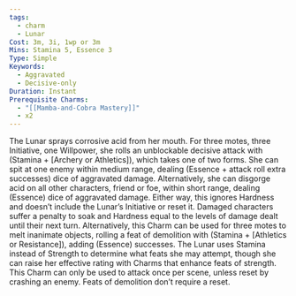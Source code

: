 ```yaml
---
tags:
  - charm
  - Lunar
Cost: 3m, 3i, 1wp or 3m
Mins: Stamina 5, Essence 3
Type: Simple
Keywords:
  - Aggravated
  - Decisive-only
Duration: Instant
Prerequisite Charms:
  - "[[Mamba-and-Cobra Mastery]]"
  - x2
---
```

The Lunar sprays corrosive acid from her mouth. For three motes, three Initiative, one Willpower, she rolls an unblockable decisive attack with (Stamina + [Archery or Athletics]), which takes one of two forms. She can spit at one enemy within medium range, dealing (Essence + attack roll extra successes) dice of aggravated damage. Alternatively, she can disgorge acid on all other characters, friend or foe, within short range, dealing (Essence) dice of aggravated damage. Either way, this ignores Hardness and doesn’t include the Lunar’s Initiative or reset it. Damaged characters suffer a penalty to soak and Hardness equal to the levels of damage dealt until their next turn. Alternatively, this Charm can be used for three motes to melt inanimate objects, rolling a feat of demolition with (Stamina + [Athletics or Resistance]), adding (Essence) successes. The Lunar uses Stamina instead of Strength to determine what feats she may attempt, though she can raise her effective rating with Charms that enhance feats of strength. This Charm can only be used to attack once per scene, unless reset by crashing an enemy. Feats of demolition don’t require a reset.